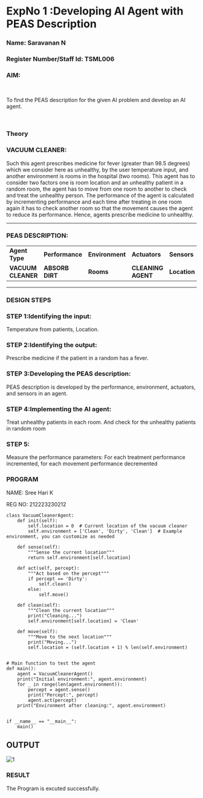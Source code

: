 <h1>ExpNo 1 :Developing AI Agent with PEAS Description</h1>
<h3>Name: Saravanan N</h3>
<h3>Register Number/Staff Id: TSML006</h3>


<h3>AIM:</h3>
<br>
<p>To find the PEAS description for the given AI problem and develop an AI agent.</p>
<br>
<h3>Theory</h3>
<h3>VACUUM CLEANER:</h3>
<p>Such this agent prescribes medicine for fever (greater than 98.5 degrees) which we consider here as unhealthy, by the user temperature input, and another environment is rooms in the hospital (two rooms). This agent has to consider two factors one is room location and an unhealthy patient in a random room, the agent has to move from one room to another to check and treat the unhealthy person. The performance of the agent is calculated by incrementing performance and each time after treating in one room again it has to check another room so that the movement causes the agent to reduce its performance. Hence, agents prescribe medicine to unhealthy.</p>
<hr>
<h3>PEAS DESCRIPTION:</h3>
<table>
  <tr>
    <td><strong>Agent Type</strong></td>
    <td><strong>Performance</strong></td>
     <td><strong>Environment</strong></td>
    <td><strong>Actuators</strong></td>
    <td><strong>Sensors</strong></td>
  </tr>
    <tr>
    <td><strong>VACUUM CLEANER</strong></td>
    <td><strong>ABSORB DIRT</strong></td>
     <td><strong>Rooms</strong></td>
    <td><strong>CLEANING AGENT</strong></td>
    <td><strong>Location</strong></td>
  </tr>
</table>
<hr>
<H3>DESIGN STEPS</H3>
<h3>STEP 1:Identifying the input:</h3>
<p>Temperature from patients, Location.</p>
<h3>STEP 2:Identifying the output:</h3>
<p>Prescribe medicine if the patient in a random has a fever.</p>
<h3>STEP 3:Developing the PEAS description:</h3>
<p>PEAS description is developed by the performance, environment, actuators, and sensors in an agent.</p>
<h3>STEP 4:Implementing the AI agent:</h3>
<p>Treat unhealthy patients in each room. And check for the unhealthy patients in random room</p>
<h3>STEP 5:</h3>
<p>Measure the performance parameters: For each treatment performance incremented, for each movement performance decremented</p>

<h3>PROGRAM</h3>
NAME: Sree Hari K

REG NO: 212223230212

```
class VacuumCleanerAgent:
    def init(self):
        self.location = 0  # Current location of the vacuum cleaner
        self.environment = ['Clean', 'Dirty', 'Clean']  # Example environment, you can customize as needed

    def sense(self):
        """Sense the current location"""
        return self.environment[self.location]

    def act(self, percept):
        """Act based on the percept"""
        if percept == 'Dirty':
            self.clean()
        else:
            self.move()

    def clean(self):
        """Clean the current location"""
        print("Cleaning...")
        self.environment[self.location] = 'Clean'

    def move(self):
        """Move to the next location"""
        print("Moving...")
        self.location = (self.location + 1) % len(self.environment)


# Main function to test the agent
def main():
    agent = VacuumCleanerAgent()
    print("Initial environment:", agent.environment)
    for _ in range(len(agent.environment)):
        percept = agent.sense()
        print("Percept:", percept)
        agent.act(percept)
    print("Environment after cleaning:", agent.environment)


if __name__ == "__main__":
    main()
```


## OUTPUT
![1](https://github.com/Ashwinkumar-03/19AI405ExpNo1/assets/118663725/d38cede4-e4b1-4bd8-8159-bbafbba0d11c)




<h3>RESULT</h3>
The Program is excuted successfully.
